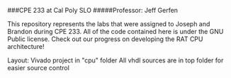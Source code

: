 ###CPE 233 at Cal Poly SLO
#####Professor: Jeff Gerfen

This repository represents the labs that were assigned to Joseph and Brandon
during CPE 233. All of the code contained here is under the GNU Public
license. Check out our progress on developing the RAT CPU architecture!

Layout:
Vivado project in "cpu" folder
All vhdl sources are in top folder for easier source control